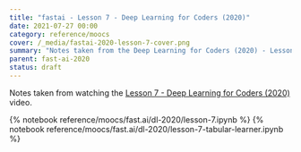 ```yaml
---
title: "fastai - Lesson 7 - Deep Learning for Coders (2020)"
date: 2021-07-27 00:00
category: reference/moocs
cover: /_media/fastai-2020-lesson-7-cover.png
summary: "Notes taken from the Deep Learning for Coders (2020) - Lesson 7 video"
parent: fast-ai-2020
status: draft
---
```


Notes taken from watching the [Lesson 7 - Deep Learning for Coders (2020)](https://www.youtube.com/watch?v=VEG5xT5gAHc) video.

{% notebook reference/moocs/fast.ai/dl-2020/lesson-7.ipynb %}
{% notebook reference/moocs/fast.ai/dl-2020/lesson-7-tabular-learner.ipynb %}